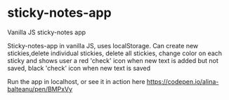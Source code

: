 # sticky-notes-app
Vanilla JS sticky-notes app

Sticky-notes-app in vanilla JS, uses localStorage.
Can create new stickies,delete individual stickies, delete all stickies, change color on each sticky 
and shows user a red 'check' icon when new text is added but not saved, black 'check' icon when new text is saved

Run the app in localhost, or see it in action here https://codepen.io/alina-balteanu/pen/BMPxVy
